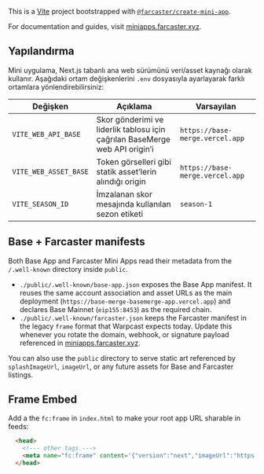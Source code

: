 This is a [Vite](https://vitejs.dev) project bootstrapped with [`@farcaster/create-mini-app`](https://github.com/farcasterxyz/miniapps/tree/main/packages/create-mini-app).

For documentation and guides, visit [miniapps.farcaster.xyz](https://miniapps.farcaster.xyz/docs/getting-started).

## Yapılandırma

Mini uygulama, Next.js tabanlı ana web sürümünü veri/asset kaynağı olarak kullanır. Aşağıdaki
ortam değişkenlerini `.env` dosyasıyla ayarlayarak farklı ortamlara yönlendirebilirsiniz:

| Değişken | Açıklama | Varsayılan |
| --- | --- | --- |
| `VITE_WEB_API_BASE` | Skor gönderimi ve liderlik tablosu için çağrılan BaseMerge web API origin’i | `https://base-merge.vercel.app` |
| `VITE_WEB_ASSET_BASE` | Token görselleri gibi statik asset’lerin alındığı origin | `https://base-merge.vercel.app` |
| `VITE_SEASON_ID` | İmzalanan skor mesajında kullanılan sezon etiketi | `season-1` |

## Base + Farcaster manifests

Both Base App and Farcaster Mini Apps read their metadata from the
`/.well-known` directory inside `public`.

- `./public/.well-known/base-app.json` exposes the Base App manifest. It reuses the
  same account association and asset URLs as the main deployment
  (`https://base-merge-basemerge-app.vercel.app`) and declares Base Mainnet
  (`eip155:8453`) as the required chain.
- `./public/.well-known/farcaster.json` keeps the Farcaster manifest in the legacy
  `frame` format that Warpcast expects today. Update this whenever you rotate the
  domain, webhook, or signature payload referenced in [miniapps.farcaster.xyz](https://miniapps.farcaster.xyz/docs/getting-started).

You can also use the `public` directory to serve static art referenced by
`splashImageUrl`, `imageUrl`, or any future assets for Base and Farcaster
listings.

## Frame Embed

Add a the `fc:frame` in `index.html` to make your root app URL sharable in feeds:

```html
  <head>
    <!--- other tags --->
    <meta name="fc:frame" content='{"version":"next","imageUrl":"https://placehold.co/900x600.png?text=Frame%20Image","button":{"title":"Open","action":{"type":"launch_frame","name":"App Name","url":"https://app.com"}}}' /> 
  </head>
```
